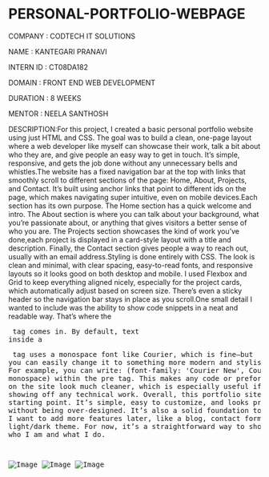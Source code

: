 # PERSONAL-PORTFOLIO-WEBPAGE
COMPANY : CODTECH IT SOLUTIONS

NAME : KANTEGARI PRANAVI

INTERN ID : CT08DA182

DOMAIN : FRONT END WEB DEVELOPMENT

DURATION : 8 WEEKS

MENTOR : NEELA SANTHOSH

DESCRIPTION:For this project, I created a basic personal portfolio website using just HTML and CSS. The goal was to build a clean, one-page layout where a web developer like myself can showcase their work, talk a bit about who they are, and give people an easy way to get in touch. It’s simple, responsive, and gets the job done without any unnecessary bells and whistles.The website has a fixed navigation bar at the top with links that smoothly scroll to different sections of the page: Home, About, Projects, and Contact. It’s built using anchor links that point to different ids on the page, which makes navigating super intuitive, even on mobile devices.Each section has its own purpose. The Home section has a quick welcome and intro. The About section is where you can talk about your background, what you’re passionate about, or anything that gives visitors a better sense of who you are. The Projects section showcases the kind of work you’ve done,each project is displayed in a card-style layout with a title and description. Finally, the Contact section gives people a way to reach out, usually with an email address.Styling is done entirely with CSS. The look is clean and minimal, with clear spacing, easy-to-read fonts, and responsive layouts so it looks good on both desktop and mobile. I used Flexbox and Grid to keep everything aligned nicely, especially for the project cards, which automatically adjust based on screen size. There’s even a sticky header so the navigation bar stays in place as you scroll.One small detail I wanted to include was the ability to show code snippets in a neat and readable way. That’s where the <pre> tag comes in. By default, text inside a <pre> tag uses a monospace font like Courier, which is fine—but you can easily change it to something more modern and stylish using CSS.
For example, you can write: (font-family: 'Courier New', Courier, monospace) within the pre tag.
This makes any code or preformatted text on the site look much cleaner, which is especially useful if you’re showing off any technical work.
Overall, this portfolio site is a great starting point. It’s simple, easy to customize, and looks professional without being over-designed. It’s also a solid foundation to build on if I want to add more features later, like a blog, contact form, or light/dark theme. For now, it’s a straightforward way to show the world who I am and what I do.

![Image](https://github.com/user-attachments/assets/d87a9ea7-dc48-4ce2-a1b1-b85abee32f17)
![Image](https://github.com/user-attachments/assets/90717464-f676-4386-a0d6-8b2daaa1ee9c)
![Image](https://github.com/user-attachments/assets/c150f89f-62e4-4e40-b620-d37c09288ade)
